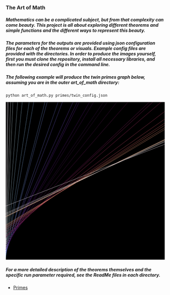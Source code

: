 ### The Art of Math

##### Mathematics can be a complicated subject, but from that complexity can come beauty. This project is all about exploring different theorems and simple functions and the different ways to represent this beauty.

##### The parameters for the outputs are provided using json configuration files for each of the theorems or visuals. Example config files are provided with the directories. In order to produce the images yourself, first you must clone the repository, install all necessary libraries, and then run the desired config in the command line.

##### The following example will produce the twin primes graph below, assuming you are in the outer art_of_math directory:

    python art_of_math.py primes/twin_config.json


![Twin prime example](/output/primes/twin/20x20/black_twilight.png)

##### For a more detailed description of the theorems themselves and the specific run parameter required, see the ReadMe files in each directory.

- [Primes](/primes/README.md)